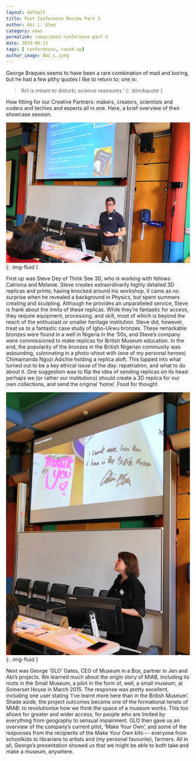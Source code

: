 ```yaml
---
layout: default
title: Post Conference Review Part 3
author: Abi L. Glen
category: news
permalink: /news/post-conference-part-3
date: 2019-06-13
tags: [ conferences, round-up]
author_image: Abi_L.jpeg
---
```

George Braques seems to have been a rare combination of mad and boring, but he had a few pithy quotes I like to return to; one is:

> ‘Art is meant to disturb; science reassures.’
{: .blockquote }

How fitting for our Creative Partners: makers, creators, scientists and coders and techies and experts all in one. Here, a brief overview of their showcase session.

![Steve Dey speaking](/images/conference/steve.jpg){: .img-fluid }

First up was Steve Dey of Think See 3D, who is working with fellows Catriona and Melanie. Steve creates extraordinarily highly detailed 3D replicas and prints; having knocked around his workshop, it came as no surprise when he revealed a background in Physics, but spent summers creating and sculpting.  Although he provides an unparalleled service, Steve is frank about the limits of these replicas. While they’re fantastic for access, they require equipment, processing, and skill, most of which is beyond the reach of the enthusiast or smaller heritage institution. Steve did, however, treat us to a fantastic case study of Igbo-Ukwu bronzes. These remarkable bronzes were found in a well in Nigeria in the ‘50s, and Steve’s company were commissioned to make replicas for British Museum education. In the end, the popularity of the bronzes in the British Nigerian community was astounding, culminating in a photo-shoot with (one of my personal heroes) Chimamanda Ngozi Adichie holding a replica aloft.  This tapped into what turned out to be a key ethical issue of the day: repatriation, and what to do about it. One suggestion was to flip the idea of sending replicas on its head: perhaps we (or rather our institutions) should create a 3D replica for our own collections, and send the original ‘home’. Food for thought.

![George Oates speaking](/images/conference/george.jpg){: .img-fluid }

Next was George ‘GLO’ Oates, CEO of Museum in a Box, partner in Jen and Abi’s projects. We learned much about the origin story of MIAB, including its roots in the Small Museum, a pilot in the form of, well, a small museum, at Somerset House in March 2015. The response was pretty excellent, including one user stating ‘I’ve learnt more here than in the British Museum’. Shade aside, the project outcomes became one of the formational tenets of MIAB: to revolutionise how we think the space of a museum works. This too allows for greater and wider access, for people who are limited by everything from geography to sensual impairment. GLO then gave us an overview of the company’s current pilot, ‘Make Your Own’, and some of the responses from the recipients of the Make Your Own kits--- everyone from schoolkids to librarians to artists and (my personal favourite), farmers. All in all, George’s presentation showed us that we might be able to both take and make a museum, anywhere.
